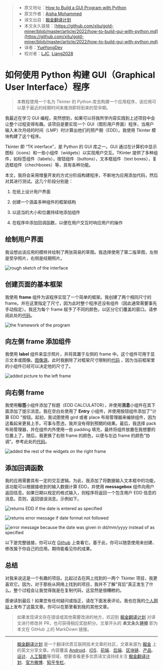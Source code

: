 > - 原文地址：[How to Build a GUI Program with Python](https://python.plainenglish.io/how-to-build-gui-with-python-1e953f5c697c)
> - 原文作者：[Aisha Mohammed](https://medium.com/@aisharm13)
> - 译文出自：[掘金翻译计划](https://github.com/xitu/gold-miner)
> - 本文永久链接：[https://github.com/xitu/gold-miner/blob/master/article/2022/how-to-build-gui-with-python.md](https://github.com/xitu/gold-miner/blob/master/article/2022/how-to-build-gui-with-python.md)
> - 译者：[YueYongDev](https://github.com/YueYongDev)
> - 校对者：[LJC](https://github.com/luochen1992), [Liang2028](https://github.com/Liang2028)

# 如何使用 Python 构建 GUI（Graphical User Interface）程序

> 本教程使用一个名为 Tkinter 的 Python 库去构建一个应用程序，该应用可以基于最近的经期时间来推测即将到来的受孕期。

我最近在学习 GUI 编程，突然想到，如果可以将我所学内容实践到上述项目中会让整个过程变得有趣。该项目是要实现一个 GUI（图形用户界面）程序，当用户输入末次月经的时间（LMP）时计算出他们的预产期（EDD）。我使用 Tkinter 模块构建了这个程序。

Tkinter 即 “TK interface”，是 Python 的 GUI 库之一。GUI 通过在计算机中显示图标（icons）和一些小组件（widgets）以实现用户交互。TKinter 提供了多种组件，如标签组件（labels），按钮组件（buttons），文本框组件（text boxes），复选框组件（chechboxes）等，具有各种功能。

本文，我将会采用增量开发的方式分阶段构建程序，不断地为应用添加代码，然后对其进行测试。这几个阶段分别是：

1. 在纸上设计用户界面

2. 创建一个涵盖多种组件的框架结构

3. 以适当的大小和位置持续地添加组件

4. 在程序中添加回调函数，以便在用户交互时响应用户的操作

## 绘制用户界面

我设想出该应用的模样并绘制了两张简易的草图。我选择使用了第二版草图，左侧是受孕照片，右侧是经期照片。

![rough sketch of the interface](https://cdn-images-1.medium.com/max/2468/1*lOooDLDNsnYP1H3JX3JTsw.jpeg)

## 创建页面的基本框架

我使用 **frame** 组件为该程序实现了一个简单的框架。我创建了两个相同尺寸的 frame。并在这里指定了尺寸，因为此时整个程序还没有组件（因此通常需要事先手动指定）。我还为每个 frame 赋予了不同的颜色，以区分它们覆盖的窗口。请参阅此处的[代码](https://github.com/aisha-rm/EDD-calculator/blob/main/framework.py)。

![the framework of the program](https://cdn-images-1.medium.com/max/2000/0*knnaguS-rCkJsiMF.png)

## 向左侧 frame 添加组件

我使用 **label** 组件来显示照片，并将其置于左侧的 frame 中。这个组件可用于显示文本或图像。[图像源](https://www.google.com/url?sa=i&url=https%3A%2F%2Fwww.istockphoto.com%2Fillustrations%2Fpregnant&psig=AOvVaw3Ed_YWfg460hZNsUeAns-V&ust=1636306992268000&source=images&cd=vfe&ved=0CAsQjRxqFwoTCKiZxMGrhPQCFQAAAAAdAAAAABAE)。此时我删除了对框架尺寸限制的[代码](https://github.com/aisha-rm/EDD-calculator/blob/main/left_widget.py) ，因为当前框架里的小组件已经可以决定他的尺寸了。

![added picture to the left frame](https://cdn-images-1.medium.com/max/2000/0*2qcwLDKPLlQOuOdA.png)

## 向右侧 frame

我使用**标签**小组件添加了标题（EDD CALCULATOR），并使用**消息**小组件在其下面添加了提示消息。我在空白处使用了 **Entry** 小组件，并使用按钮组件添加了"计算 EDD "按钮。起初，我试图使用 gird 或者 place 布局管理器来编排组件，因为这看起来更易上手。可事与愿违，我并没有得到预期的结果。最后，我选择 pack 布局管理器，并在组件内外使用一些 padding 填充，最终将组件放置在我想要的位置上了。随后，我更换了右侧 frame 的颜色，以便与左边 frame 的颜色“协调”。参考此处的[代码](https://github.com/aisha-rm/EDD-calculator/blob/main/all_widgets.py)。

![added the rest of the widgets on the right frame](https://cdn-images-1.medium.com/max/2000/0*OLFhsBZpA5GysL1Z.png)

## 添加回调函数

我的应用需要具有一定的交互逻辑。为此，我添加了将数据输入文本框中的功能，该功能可以根据接收到的输入数据计算 EDD，并使用 **messagebox** 组件向用户返回信息。如果日期以规定的格式输入，则程序将返回一个包含用户 EDD 信息的消息。否则，返回错误消息。示例如下。

![returns EDD if the date is entered as specified](https://cdn-images-1.medium.com/max/2000/0*mOF-rxOL5rwuRzcX.png)

![returns error message if date format not followed](https://cdn-images-1.medium.com/max/2000/0*Bp6hEjj_VS7oth2-.png)

![error message because the date was given in dd/mm/yyyy instead of as specified](https://cdn-images-1.medium.com/max/2000/0*EbLXl1k-EN8z8TNk.png)

以下是完整链接，你可以在 [Github](https://github.com/aisha-rm/EDD-calculator/blob/main/app.py) 上查看它。基于此，你可以随意使用来创建、修改属于你自己的应用。期待能看见你的成果。

## 总结

对我来说这是一个有趣的项目。比起过去在网上找到的一两个 Tkinter 项目，我更喜欢它。因为，对于那些从网络上找到的项目，我并不了解"背后"真正发生了什么。整个过程会让我觉得我是在复制代码，这显然是很糟糕的。

感谢读到最后！如果您有任何疑问或指正，请在下面发表评论。我也在我的[个人网站](https://themedtechie.com/tech/)上发布了这篇文章。你可以在那里看到我的其他文章。

> 如果发现译文存在错误或其他需要改进的地方，欢迎到 [掘金翻译计划](https://github.com/xitu/gold-miner) 对译文进行修改并 PR，也可获得相应奖励积分。文章开头的 **本文永久链接** 即为本文在 GitHub 上的 MarkDown 链接。

---

> [掘金翻译计划](https://github.com/xitu/gold-miner) 是一个翻译优质互联网技术文章的社区，文章来源为 [掘金](https://juejin.im) 上的英文分享文章。内容覆盖 [Android](https://github.com/xitu/gold-miner#android)、[iOS](https://github.com/xitu/gold-miner#ios)、[前端](https://github.com/xitu/gold-miner#前端)、[后端](https://github.com/xitu/gold-miner#后端)、[区块链](https://github.com/xitu/gold-miner#区块链)、[产品](https://github.com/xitu/gold-miner#产品)、[设计](https://github.com/xitu/gold-miner#设计)、[人工智能](https://github.com/xitu/gold-miner#人工智能)等领域，想要查看更多优质译文请持续关注 [掘金翻译计划](https://github.com/xitu/gold-miner)、[官方微博](http://weibo.com/juejinfanyi)、[知乎专栏](https://zhuanlan.zhihu.com/juejinfanyi)。
